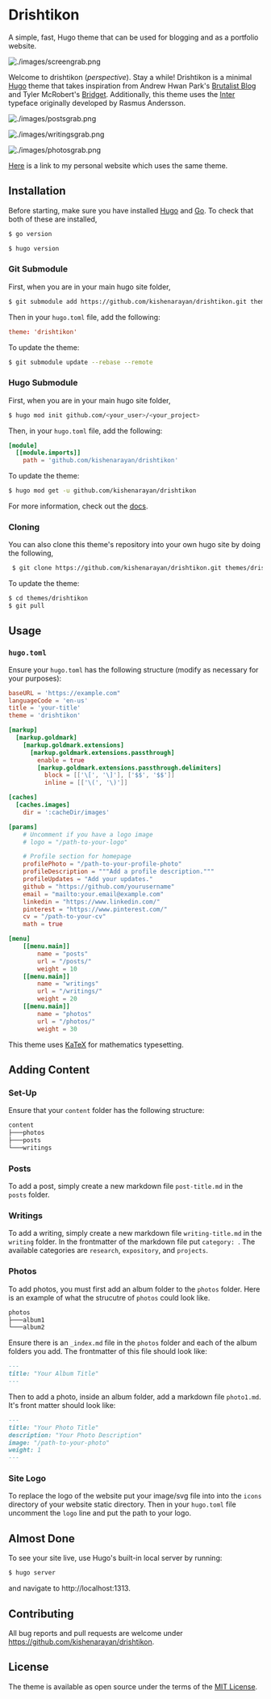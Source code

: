 # Drishtikon 

A simple, fast, Hugo theme that can be used for blogging and as a portfolio website.

![./images/screengrab.png](https://raw.githubusercontent.com/kishenarayan/drishtikon/main/images/screengrab.png/)

Welcome to drishtikon (*perspective*). Stay a while! Drishtikon is a minimal [Hugo](https://gohugo.io/) theme that takes inspiration from Andrew Hwan Park's [Brutalist Blog](https://hw4n.com/brutalist-blog/) and Tyler McRobert's [Bridget](https://tylermcrobert.com/bridget-baker). Additionally, this theme uses the [Inter](https://rsms.me/inter/) typeface originally developed by Rasmus Andersson.

![./images/postsgrab.png](https://raw.githubusercontent.com/kishenarayan/drishtikon/main/images/postsgrab.png/)

![./images/writingsgrab.png](https://raw.githubusercontent.com/kishenarayan/drishtikon/main/images/writingsgrab.png/)

![./images/photosgrab.png](https://raw.githubusercontent.com/kishenarayan/drishtikon/main/images/photosgrab.png/)

[Here](https://kishenarayan.github.io) is a link to my personal website which uses the same theme. 





## Installation

Before starting, make sure you have installed [Hugo](https://gohugo.io/installation/) and [Go](https://go.dev/doc/install). To check that both of these are installed, 

```bash
$ go version
```
```bash
$ hugo version
```
### Git Submodule 

First, when you are in your main hugo site folder, 

```bash
$ git submodule add https://github.com/kishenarayan/drishtikon.git themes/drishtikon
```

Then in your ```hugo.toml``` file, add the following: 

```toml
theme: 'drishtikon'
```

To update the theme: 
```bash
$ git submodule update --rebase --remote
```

### Hugo Submodule 

First, when you are in your main hugo site folder, 

```bash 
$ hugo mod init github.com/<your_user>/<your_project>
```

Then, in your  ```hugo.toml``` file, add the following:

```toml
[module]
  [[module.imports]]
    path = 'github.com/kishenarayan/drishtikon'
```


To update the theme:
```bash
$ hugo mod get -u github.com/kishenarayan/drishtikon
```

For more information, check out the [docs](https://gohugo.io/hugo-modules/use-modules/).

### Cloning

You can also clone this theme's repository into your own hugo site by doing the following, 

```bash 
 $ git clone https://github.com/kishenarayan/drishtikon.git themes/drishtikon
```

To update the theme: 

```bash
$ cd themes/drishtikon
$ git pull
```

## Usage 

### ```hugo.toml```

Ensure your ```hugo.toml``` has the following structure (modify as necessary for your purposes): 

```toml 
baseURL = 'https://example.com"
languageCode = 'en-us'
title = 'your-title'
theme = 'drishtikon'

[markup]
  [markup.goldmark]
    [markup.goldmark.extensions]
      [markup.goldmark.extensions.passthrough]
        enable = true
        [markup.goldmark.extensions.passthrough.delimiters]
          block = [['\[', '\]'], ['$$', '$$']]
          inline = [['\(', '\)']]

[caches]
  [caches.images]
    dir = ':cacheDir/images'

[params]
    # Uncomment if you have a logo image
    # logo = "/path-to-your-logo"

    # Profile section for homepage
    profilePhoto = "/path-to-your-profile-photo"
    profileDescription = """Add a profile description."""
    profileUpdates = "Add your updates."
    github = "https://github.com/yourusername"
    email = "mailto:your.email@example.com"
    linkedin = "https://www.linkedin.com/"
    pinterest = "https://www.pinterest.com/"
    cv = "/path-to-your-cv"
    math = true

[menu]
    [[menu.main]]
        name = "posts"
        url = "/posts/"
        weight = 10
    [[menu.main]]
        name = "writings"
        url = "/writings/"
        weight = 20
    [[menu.main]]
        name = "photos"
        url = "/photos/"
        weight = 30

```
This theme uses [KaTeX](https://katex.org/) for mathematics typesetting. 

## Adding Content

### Set-Up 

Ensure that your ```content``` folder has the following structure: 

```bash 
content
├───photos
├───posts
└───writings 
``` 

### Posts 

To add a post, simply create a new markdown file ```post-title.md``` in the ```posts``` folder. 

### Writings 

To add a writing, simply create a new markdown file ```writing-title.md``` in the ```writing``` folder. In the frontmatter of the markdown file put ```category: ```. The available categories are ```research```, ```expository```, and ```projects```. 

### Photos 

To add photos, you must first add an album folder to the ```photos``` folder. Here is an example of what the strucutre of ```photos``` could look like. 

```bash 
photos 
├───album1
└───album2 
```

Ensure there is an ```_index.md``` file  in the ```photos``` folder and each of the album folders you add. The frontmatter of this file should look like:

```markdown 
---
title: "Your Album Title"
---
```

Then to add a photo, inside an album folder, add a markdown file ```photo1.md```. It's front matter should look like: 
```markdown
---
title: "Your Photo Title"
description: "Your Photo Description"
image: "/path-to-your-photo" 
weight: 1
---
``` 

### Site Logo

To replace the logo of the website put your image/svg file into into the `icons` directory of your website static directory. Then in your `hugo.toml` file uncomment the `logo` line and put the path to your logo.

## Almost Done

To see your site live, use Hugo's built-in local server by running: 

```bash
$ hugo server
```
and navigate to  http://localhost:1313.

## Contributing

All bug reports and pull requests are welcome under https://github.com/kishenarayan/drishtikon.

## License

The theme is available as open source under the terms of the [MIT License](https://opensource.org/licenses/MIT).


